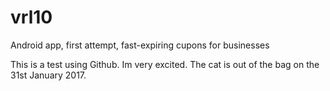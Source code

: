 # vrl10
Android app, first attempt, fast-expiring cupons for businesses

This is a test using Github. Im very excited.
The cat is out of the bag on the 31st January 2017.
